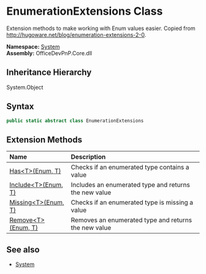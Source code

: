 # EnumerationExtensions Class
 Extension methods to make working with Enum values easier. Copied from http://hugoware.net/blog/enumeration-extensions-2-0.   

**Namespace:** [System](System.md)  
**Assembly:** OfficeDevPnP.Core.dll  
## Inheritance Hierarchy
System.Object  
## Syntax
```C#
public static abstract class EnumerationExtensions
```
## Extension Methods
|**Name**|**Description**|
|:-----|:-----|
| [Has&lt;T&gt;(Enum, T)](System.EnumerationExtensions.b862e00e.md) | Checks if an enumerated type contains a value
| [Include&lt;T&gt;(Enum, T)](System.EnumerationExtensions.490bc795.md) | Includes an enumerated type and returns the new value
| [Missing&lt;T&gt;(Enum, T)](System.EnumerationExtensions.e13d1ee6.md) | Checks if an enumerated type is missing a value
| [Remove&lt;T&gt;(Enum, T)](System.EnumerationExtensions.1e2acb5d.md) | Removes an enumerated type and returns the new value
## See also
- [System](System.md)
